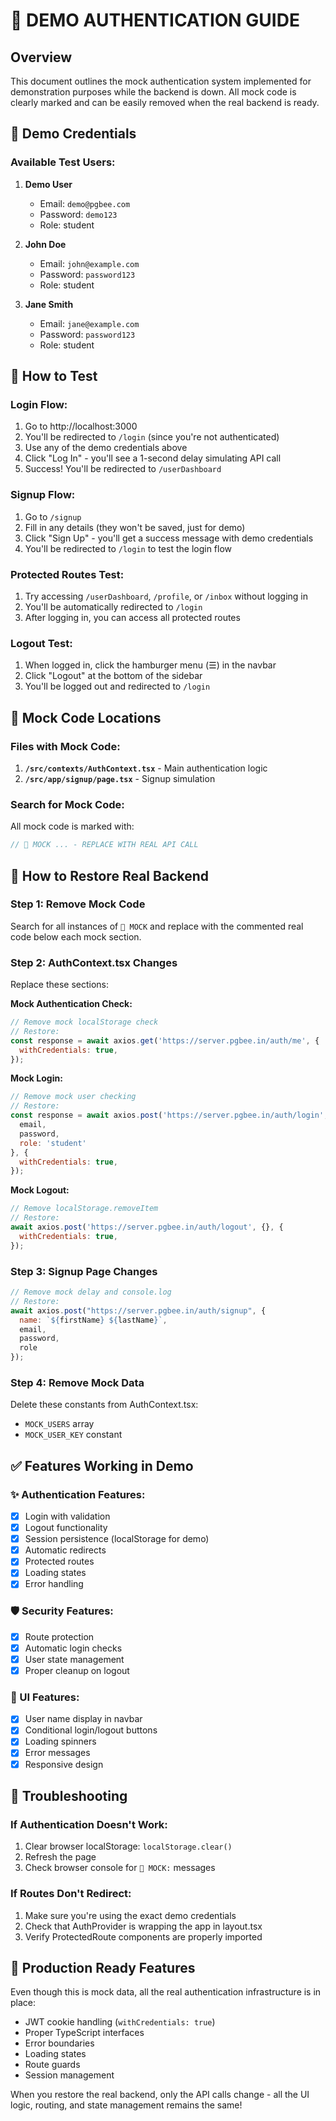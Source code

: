 # 🚨 DEMO AUTHENTICATION GUIDE

## Overview
This document outlines the mock authentication system implemented for demonstration purposes while the backend is down. All mock code is clearly marked and can be easily removed when the real backend is ready.

## 🔑 Demo Credentials

### Available Test Users:
1. **Demo User**
   - Email: `demo@pgbee.com`
   - Password: `demo123`
   - Role: student

2. **John Doe**
   - Email: `john@example.com`
   - Password: `password123`
   - Role: student

3. **Jane Smith**
   - Email: `jane@example.com`
   - Password: `password123`
   - Role: student

## 🎯 How to Test

### Login Flow:
1. Go to http://localhost:3000
2. You'll be redirected to `/login` (since you're not authenticated)
3. Use any of the demo credentials above
4. Click "Log In" - you'll see a 1-second delay simulating API call
5. Success! You'll be redirected to `/userDashboard`

### Signup Flow:
1. Go to `/signup`
2. Fill in any details (they won't be saved, just for demo)
3. Click "Sign Up" - you'll get a success message with demo credentials
4. You'll be redirected to `/login` to test the login flow

### Protected Routes Test:
1. Try accessing `/userDashboard`, `/profile`, or `/inbox` without logging in
2. You'll be automatically redirected to `/login`
3. After logging in, you can access all protected routes

### Logout Test:
1. When logged in, click the hamburger menu (☰) in the navbar
2. Click "Logout" at the bottom of the sidebar
3. You'll be logged out and redirected to `/login`

## 🚨 Mock Code Locations

### Files with Mock Code:
1. **`/src/contexts/AuthContext.tsx`** - Main authentication logic
2. **`/src/app/signup/page.tsx`** - Signup simulation

### Search for Mock Code:
All mock code is marked with:
```javascript
// 🚨 MOCK ... - REPLACE WITH REAL API CALL
```

## 🔄 How to Restore Real Backend

### Step 1: Remove Mock Code
Search for all instances of `🚨 MOCK` and replace with the commented real code below each mock section.

### Step 2: AuthContext.tsx Changes
Replace these sections:

**Mock Authentication Check:**
```javascript
// Remove mock localStorage check
// Restore: 
const response = await axios.get('https://server.pgbee.in/auth/me', {
  withCredentials: true,
});
```

**Mock Login:**
```javascript
// Remove mock user checking
// Restore:
const response = await axios.post('https://server.pgbee.in/auth/login', {
  email,
  password,
  role: 'student'
}, {
  withCredentials: true,
});
```

**Mock Logout:**
```javascript
// Remove localStorage.removeItem
// Restore:
await axios.post('https://server.pgbee.in/auth/logout', {}, {
  withCredentials: true,
});
```

### Step 3: Signup Page Changes
```javascript
// Remove mock delay and console.log
// Restore:
await axios.post("https://server.pgbee.in/auth/signup", {
  name: `${firstName} ${lastName}`,
  email,
  password,
  role
});
```

### Step 4: Remove Mock Data
Delete these constants from AuthContext.tsx:
- `MOCK_USERS` array
- `MOCK_USER_KEY` constant

## ✅ Features Working in Demo

### ✨ Authentication Features:
- [x] Login with validation
- [x] Logout functionality
- [x] Session persistence (localStorage for demo)
- [x] Automatic redirects
- [x] Protected routes
- [x] Loading states
- [x] Error handling

### 🛡️ Security Features:
- [x] Route protection
- [x] Automatic login checks
- [x] User state management
- [x] Proper cleanup on logout

### 🎨 UI Features:
- [x] User name display in navbar
- [x] Conditional login/logout buttons
- [x] Loading spinners
- [x] Error messages
- [x] Responsive design

## 🔧 Troubleshooting

### If Authentication Doesn't Work:
1. Clear browser localStorage: `localStorage.clear()`
2. Refresh the page
3. Check browser console for `🚨 MOCK:` messages

### If Routes Don't Redirect:
1. Make sure you're using the exact demo credentials
2. Check that AuthProvider is wrapping the app in layout.tsx
3. Verify ProtectedRoute components are properly imported

## 📱 Production Ready Features

Even though this is mock data, all the real authentication infrastructure is in place:
- JWT cookie handling (`withCredentials: true`)
- Proper TypeScript interfaces
- Error boundaries
- Loading states
- Route guards
- Session management

When you restore the real backend, only the API calls change - all the UI logic, routing, and state management remains the same!
